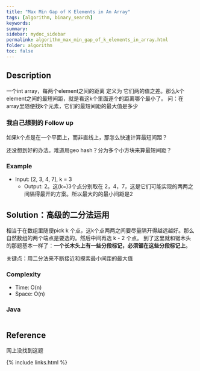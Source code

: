 ```yaml
---
title: "Max Min Gap of K Elements in An Array"
tags: [algorithm, binary_search]
keywords:
summary:
sidebar: mydoc_sidebar
permalink: algorithm_max_min_gap_of_k_elements_in_array.html
folder: algorithm
toc: false
---
```


## Description
一个int array，每两个element之间的距离 定义为 它们两的值之差。那么k个element之间的最短间距，就是看这k个里面逐个的距离哪个最小了。
问：在array里随便找k个元素，它们的最短间距的最大值是多少

### 我自己想到的 Follow up
如果k个点是在一个平面上，而非直线上，那怎么快速计算最短间距？

还没想到好的办法。难道用geo hash？分为多个小方块来算最短间距？

### Example
* Input: [2, 3, 4, 7], k = 3
  * Output: 2。这(k=)3个点分别取在 2，4，7，这是它们可能实现的两两之间隔得最开的方案。所以最大的的最小间距是2

## Solution：高级的二分法运用
相当于在数组里随便pick k 个点，这k个点两两之间要尽量隔开得越远越好。那么自然数组的两个端点是要选的。然后中间再选 k - 2 个点。
到了这里就和锯木头的那题基本一样了：**一个长木头上有一些分段标记，必须锯在这些分段标记上**。

关键点：用二分法来不断接近和摸索最小间距的最大值

### Complexity
* Time: O(n)
* Space: O(n)

### Java
```java

```

## Reference
网上没找到这题

{% include links.html %}
